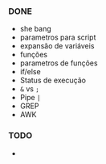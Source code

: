 ### DONE
- she bang
- parametros para script
- expansão de variáveis
- funções
- parametros de funções
- if/else
- Status de execução
- `&` vs `;`
- Pipe `|`
- GREP
- AWK

### TODO
-
